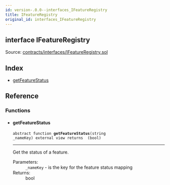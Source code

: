 ```yaml
---
id: version-.0.0--interfaces_IFeatureRegistry
title: IFeatureRegistry
original_id: interfaces_IFeatureRegistry
---
```


<div class="contract-doc"><div class="contract"><h2 class="contract-header"><span class="contract-kind">interface</span> IFeatureRegistry</h2><div class="source">Source: <a href="https://github.com/PolymathNetwork/polymath-core/blob/v2.1.0/contracts/interfaces/IFeatureRegistry.sol" target="_blank">contracts/interfaces/IFeatureRegistry.sol</a></div></div><div class="index"><h2>Index</h2><ul><li><a href="interfaces_IFeatureRegistry.html#getFeatureStatus">getFeatureStatus</a></li></ul></div><div class="reference"><h2>Reference</h2><div class="functions"><h3>Functions</h3><ul><li><div class="item function"><span id="getFeatureStatus" class="anchor-marker"></span><h4 class="name">getFeatureStatus</h4><div class="body"><code class="signature"><span>abstract </span>function <strong>getFeatureStatus</strong><span>(string _nameKey) </span><span>external </span><span>view </span><span>returns  (bool) </span></code><hr/><div class="description"><p>Get the status of a feature.</p></div><dl><dt><span class="label-parameters">Parameters:</span></dt><dd><div><code>_nameKey</code> - is the key for the feature status mapping</div></dd><dt><span class="label-return">Returns:</span></dt><dd>bool</dd></dl></div></div></li></ul></div></div></div>
